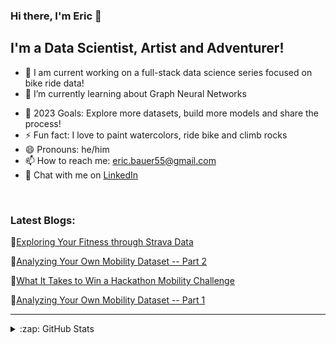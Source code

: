 ### Hi there, I'm Eric 👋

## I'm a Data Scientist, Artist and Adventurer!

- 🔭 I am current working on a full-stack data science series focused on bike ride data!
- 🌱 I’m currently learning about Graph Neural Networks 
<!-- - 👯 I’m looking to collaborate with other content creators -->
- 🥅 2023 Goals: Explore more datasets, build more models and share the process!
- ⚡ Fun fact: I love to paint watercolors, ride bike and climb rocks
- 😄 Pronouns: he/him
- 📫 How to reach me: eric.bauer55@gmail.com
- 💬 Chat with me on [LinkedIn](www.linkedin.com/in/eric-bauer55)

<br />

### Latest Blogs:
📙[Exploring Your Fitness through Strava Data](https://towardsdatascience.com/exploring-your-fitness-through-strava-data-90bffe391521)

📙[Analyzing Your Own Mobility Dataset -- Part 2](https://medium.com/99p-labs/analyzing-your-own-mobility-dataset-the-basics-part-2-2b55e023ef74)

📙[What It Takes to Win a Hackathon Mobility Challenge](https://medium.com/99p-labs/what-it-takes-to-win-a-hackathon-mobility-challenge-42832a376722)

📙[Analyzing Your Own Mobility Dataset -- Part 1](https://medium.com/99p-labs/analyzing-your-own-mobility-dataset-part-1-4b4b3ba80eff)

<!--### Languages and Tools:
<details>
  <summary>:zap: Language Stats</summary>
  
  [![Top Langs](https://github-readme-stats.vercel.app/api/top-langs/?username=ericbauer55)](https://github.com/anuraghazra/github-readme-stats)
  
</details>-->

---
<details>
  <summary>:zap: GitHub Stats</summary>

  <!-- <img align="left" alt="ericbauer55's GitHub Stats" src="https://github-readme-stats.codestackr.vercel.app/api?username=ericbauer55&show_icons=true&hide_border=true" />-->
  [![GitHub Streak](https://github-readme-streak-stats.herokuapp.com/?user=ericbauer55)](https://git.io/streak-stats)

</details>



